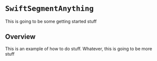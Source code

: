 # ``SwiftSegmentAnything``

This is going to be some getting started stuff

## Overview

This is an example of how to do stuff. Whatever, this is going to be more stuff

